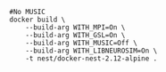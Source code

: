
    #No MUSIC
    docker build \
        --build-arg WITH_MPI=On \
        --build-arg WITH_GSL=On \
        --build-arg WITH_MUSIC=Off \
        --build-arg WITH_LIBNEUROSIM=On \
        -t nest/docker-nest-2.12-alpine .